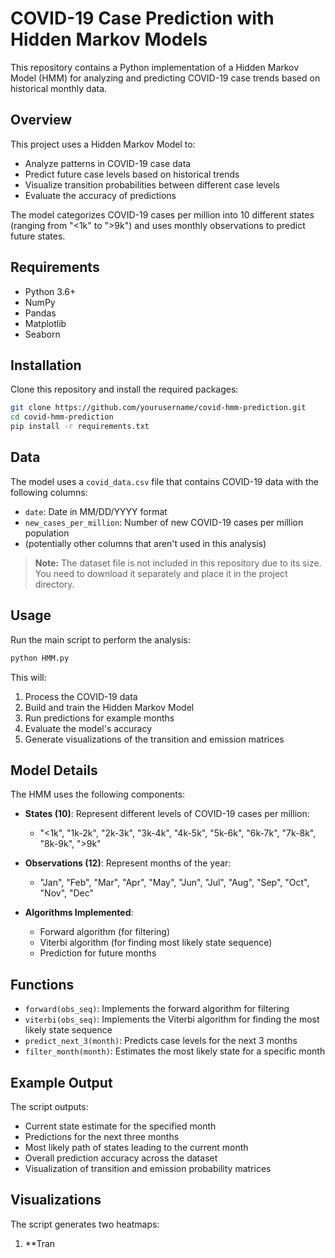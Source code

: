 # COVID-19 Case Prediction with Hidden Markov Models

This repository contains a Python implementation of a Hidden Markov Model (HMM) for analyzing and predicting COVID-19 case trends based on historical monthly data.

## Overview

This project uses a Hidden Markov Model to:
- Analyze patterns in COVID-19 case data
- Predict future case levels based on historical trends
- Visualize transition probabilities between different case levels
- Evaluate the accuracy of predictions

The model categorizes COVID-19 cases per million into 10 different states (ranging from "<1k" to ">9k") and uses monthly observations to predict future states.

## Requirements

- Python 3.6+
- NumPy
- Pandas
- Matplotlib
- Seaborn

## Installation

Clone this repository and install the required packages:

```bash
git clone https://github.com/yourusername/covid-hmm-prediction.git
cd covid-hmm-prediction
pip install -r requirements.txt
```

## Data

The model uses a `covid_data.csv` file that contains COVID-19 data with the following columns:
- `date`: Date in MM/DD/YYYY format
- `new_cases_per_million`: Number of new COVID-19 cases per million population
- (potentially other columns that aren't used in this analysis)

> **Note:** The dataset file is not included in this repository due to its size. You need to download it separately and place it in the project directory.

## Usage

Run the main script to perform the analysis:

```bash
python HMM.py
```

This will:
1. Process the COVID-19 data
2. Build and train the Hidden Markov Model
3. Run predictions for example months
4. Evaluate the model's accuracy
5. Generate visualizations of the transition and emission matrices

## Model Details

The HMM uses the following components:

- **States (10)**: Represent different levels of COVID-19 cases per million:
  - "<1k", "1k-2k", "2k-3k", "3k-4k", "4k-5k", "5k-6k", "6k-7k", "7k-8k", "8k-9k", ">9k"

- **Observations (12)**: Represent months of the year:
  - "Jan", "Feb", "Mar", "Apr", "May", "Jun", "Jul", "Aug", "Sep", "Oct", "Nov", "Dec"

- **Algorithms Implemented**:
  - Forward algorithm (for filtering)
  - Viterbi algorithm (for finding most likely state sequence)
  - Prediction for future months

## Functions

- `forward(obs_seq)`: Implements the forward algorithm for filtering
- `viterbi(obs_seq)`: Implements the Viterbi algorithm for finding the most likely state sequence
- `predict_next_3(month)`: Predicts case levels for the next 3 months
- `filter_month(month)`: Estimates the most likely state for a specific month

## Example Output

The script outputs:
- Current state estimate for the specified month
- Predictions for the next three months
- Most likely path of states leading to the current month
- Overall prediction accuracy across the dataset
- Visualization of transition and emission probability matrices

## Visualizations

The script generates two heatmaps:
1. **Tran